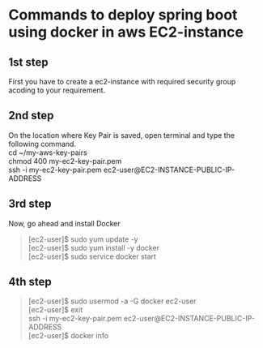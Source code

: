# Commands to deploy spring boot using docker in aws EC2-instance

## 1st step
First you have to create a ec2-instance with required security group acoding to your requirement. 

## 2nd step
On the location where Key Pair is saved, open terminal and type the following command.</br>
  cd ~/my-aws-key-pairs</br>
  chmod 400 my-ec2-key-pair.pem</br>
  ssh -i my-ec2-key-pair.pem ec2-user@EC2-INSTANCE-PUBLIC-IP-ADDRESS</br>

## 3rd step
Now, go ahead and install Docker</br>
> [ec2-user]$ sudo yum update -y</br>
  [ec2-user]$ sudo yum install -y docker</br>
  [ec2-user]$ sudo service docker start</br>
  
## 4th step
> [ec2-user]$ sudo usermod -a -G docker ec2-user</br>
  [ec2-user]$ exit</br>
> ssh -i my-ec2-key-pair.pem ec2-user@EC2-INSTANCE-PUBLIC-IP-ADDRESS</br>
[ec2-user]$ docker info
